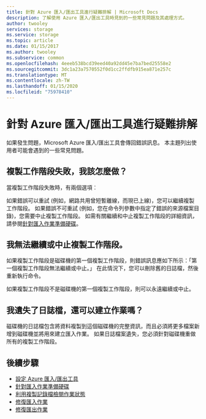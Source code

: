 ```yaml
---
title: 針對 Azure 匯入/匯出工具進行疑難排解 | Microsoft Docs
description: 了解使用 Azure 匯入/匯出工具時見到的一些常見問題及其處理方式。
author: twooley
services: storage
ms.service: storage
ms.topic: article
ms.date: 01/15/2017
ms.author: twooley
ms.subservice: common
ms.openlocfilehash: 4eeeb538bcd39eed40a92dd45e7ba7bed25558e2
ms.sourcegitcommit: 3dc1a23a7570552f0d1cc2ffdfb915ea871e257c
ms.translationtype: MT
ms.contentlocale: zh-TW
ms.lasthandoff: 01/15/2020
ms.locfileid: "75978410"
---
```

# <a name="troubleshooting-the-azure-importexport-tool"></a>針對 Azure 匯入/匯出工具進行疑難排解
如果發生問題，Microsoft Azure 匯入/匯出工具會傳回錯誤訊息。 本主題列出使用者可能會遇到的一些常見問題。  

## <a name="a-copy-session-fails-what-i-should-do"></a>複製工作階段失敗，我該怎麼做？  
 當複製工作階段失敗時，有兩個選項︰  

 如果錯誤可以重試 (例如，網路共用曾短暫離線，而現已上線)，您可以繼續複製工作階段。 如果錯誤不可重試 (例如，您在命令列參數中指定了錯誤的來源檔案目錄)，您需要中止複製工作階段。 如需有關繼續和中止複製工作階段的詳細資訊，請參閱[針對匯入作業準備硬碟](../storage-import-export-tool-preparing-hard-drives-import-v1.md)。  

## <a name="i-cant-resume-or-abort-a-copy-session"></a>我無法繼續或中止複製工作階段。  
 如果複製工作階段是磁碟機的第一個複製工作階段，則錯誤訊息應如下所示：「第一個複製工作階段無法繼續或中止。」 在此情況下，您可以刪除舊的日誌檔，然後重新執行命令。  

 如果複製工作階段不是磁碟機的第一個複製工作階段，則可以永遠繼續或中止。  

## <a name="i-lost-the-journal-file-can-i-still-create-the-job"></a>我遺失了日誌檔，還可以建立作業嗎？  
 磁碟機的日誌檔包含將資料複製到這個磁碟機的完整資訊，而且必須將更多檔案新增到磁碟機並將用來建立匯入作業。 如果日誌檔案遺失，您必須針對磁碟機重做所有的複製工作階段。  

## <a name="next-steps"></a>後續步驟

* [設定 Azure 匯入/匯出工具](../storage-import-export-tool-setup-v1.md)   
* [針對匯入作業準備硬碟](../storage-import-export-tool-preparing-hard-drives-import-v1.md)   
* [利用複製記錄檔檢閱作業狀態](../storage-import-export-tool-reviewing-job-status-v1.md)   
* [修復匯入作業](../storage-import-export-tool-repairing-an-import-job-v1.md)   
* [修復匯出作業](../storage-import-export-tool-repairing-an-export-job-v1.md)
